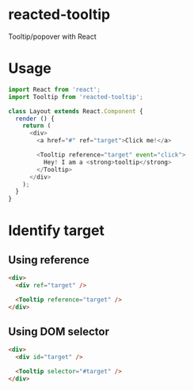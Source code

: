 reacted-tooltip
===

Tooltip/popover with React

# Usage

```js
import React from 'react';
import Tooltip from 'reacted-tooltip';

class Layout extends React.Component {
  render () {
    return (
      <div>
        <a href="#" ref="target">Click me!</a>

        <Tooltip reference="target" event="click">
          Hey! I am a <strong>tooltip</strong>
        </Tooltip>
      </div>
    );
  }
}
```

# Identify target

## Using reference

```html
<div>
  <div ref="target" />

  <Tooltip reference="target" />
</div>
```

## Using DOM selector

```html
<div>
  <div id="target" />

  <Tooltip selector="#target" />
</div>
```

